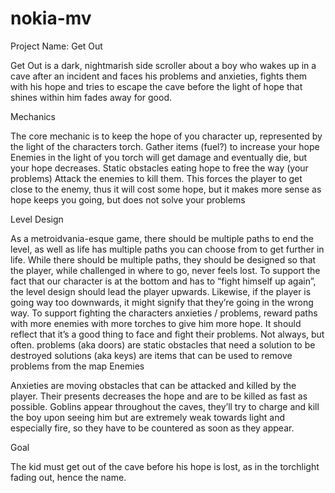 # nokia-mv

Project Name: Get Out

Get Out is a dark, nightmarish side scroller about a boy who wakes up in a cave after an incident and faces his problems and anxieties, fights them with his hope and tries to escape the cave before the light of hope that shines within him fades away for good.

Mechanics

The core mechanic is to keep the hope of you character up, represented by the light of the characters torch.
Gather items (fuel?) to increase your hope
Enemies in the light of you torch will get damage and eventually die, but your hope decreases.
Static obstacles eating hope to free the way (your problems)
Attack the enemies to kill them. This forces the player to get close to the enemy, thus it will cost some hope, but it makes more sense as hope keeps you going, but does not solve your problems

Level Design

As a metroidvania-esque game, there should be multiple paths to end the level, as well as life has multiple paths you can choose from to get further in life.
While there should be multiple paths, they should be designed so that the player, while challenged in where to go, never feels lost.
To support the fact that our character is at the bottom and has to “fight himself up again”, the level design should lead the player upwards.  Likewise, if the player is going way too downwards, it might signify that they’re going in the wrong way.
To support fighting the characters anxieties / problems, reward paths with more enemies with more torches to give him more hope. It should reflect that it’s a good thing to face and fight their problems. Not always, but often.
problems (aka doors) are static obstacles that need a solution to be destroyed
solutions (aka keys) are items that can be used to remove problems from the map
Enemies

Anxieties are moving obstacles that can be attacked and killed by the player. Their presents decreases the hope and are to be killed as fast as possible.
Goblins appear throughout the caves, they’ll try to charge and kill the boy upon seeing him but are extremely weak towards light and especially fire, so they have to be countered as soon as they appear.

Goal

The kid must get out of the cave before his hope is lost, as in the torchlight fading out, hence the name.

